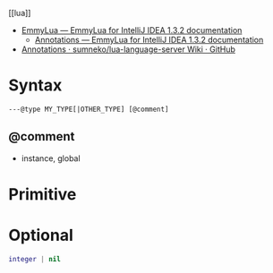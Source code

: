 [[lua]]

- [EmmyLua — EmmyLua for IntelliJ IDEA 1.3.2 documentation](https://emmylua.github.io/index.html)
	- [Annotations — EmmyLua for IntelliJ IDEA 1.3.2 documentation](https://emmylua.github.io/annotation.html)
- [Annotations · sumneko/lua-language-server Wiki · GitHub](https://github.com/sumneko/lua-language-server/wiki/Annotations)

# Syntax
```
---@type MY_TYPE[|OTHER_TYPE] [@comment]
```

## @comment
- instance, global

# Primitive

# Optional

```lua
integer | nil
```
